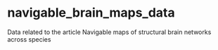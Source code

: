 # navigable_brain_maps_data
Data related to the article Navigable maps of structural brain networks across species
